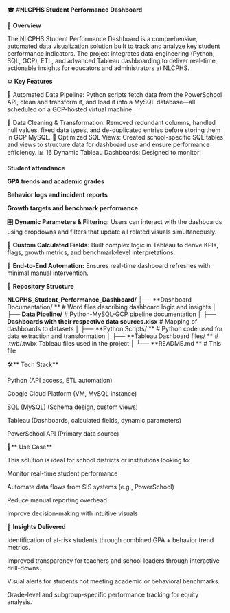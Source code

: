 🎓 #**NLCPHS Student Performance Dashboard**

📌 **Overview**

The NLCPHS Student Performance Dashboard is a comprehensive, automated data visualization solution built to track and analyze key student performance indicators. The project integrates data engineering (Python, SQL, GCP), ETL, and advanced Tableau dashboarding to deliver real-time, actionable insights for educators and administrators at NLCPHS.

⚙️ **Key Features**

🔄 Automated Data Pipeline: Python scripts fetch data from the PowerSchool API, clean and transform it, and load it into a MySQL database—all scheduled on a GCP-hosted virtual machine.

🧹 Data Cleaning & Transformation: Removed redundant columns, handled null values, fixed data types, and de-duplicated entries before storing them in GCP MySQL.
🧩 Optimized SQL Views: Created school-specific SQL tables and views to structure data for dashboard use and ensure performance efficiency.
📊 16 Dynamic Tableau Dashboards: Designed to monitor:

**Student attendance**

**GPA trends and academic grades**

**Behavior logs and incident reports**

**Growth targets and benchmark performance**

🎛️ **Dynamic Parameters & Filtering:** Users can interact with the dashboards using dropdowns and filters that update all related visuals simultaneously.

🔢 **Custom Calculated Fields:** Built complex logic in Tableau to derive KPIs, flags, growth metrics, and benchmark-level interpretations.

🚀 **End-to-End Automation:** Ensures real-time dashboard refreshes with minimal manual intervention.



📁 **Repository Structure**

**NLCPHS_Student_Performance_Dashboard/**
├── **Dashboard Documentation/ **           # Word files describing dashboard logic and insights
│
├── **Data Pipeline/**                            # Python-MySQL-GCP pipeline documentation
│
├── **Dashboards with their respective data sources.xlsx**  # Mapping of dashboards to datasets
│
├── **Python Scripts/ **                          # Python code used for data extraction and transformation
│
├── **Tableau Dashboard files/ **                 # .twb/.twbx Tableau files used in the project
│
└── **README.md  **                               # This file

🛠️** Tech Stack**

Python (API access, ETL automation)

Google Cloud Platform (VM, MySQL instance)

SQL (MySQL) (Schema design, custom views)

Tableau (Dashboards, calculated fields, dynamic parameters)

PowerSchool API (Primary data source)

🎯** Use Case**

This solution is ideal for school districts or institutions looking to:

Monitor real-time student performance

Automate data flows from SIS systems (e.g., PowerSchool)

Reduce manual reporting overhead

Improve decision-making with intuitive visuals


🧠 **Insights Delivered**

Identification of at-risk students through combined GPA + behavior trend metrics.

Improved transparency for teachers and school leaders through interactive drill-downs.

Visual alerts for students not meeting academic or behavioral benchmarks.

Grade-level and subgroup-specific performance tracking for equity analysis.
